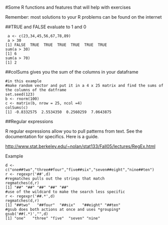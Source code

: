 #Some R functions and features that will help with exercises

Remember: most solutions to your R problems can be found on the internet

##TRUE and FALSE evaluate to 1 and 0

	 a <- c(23,34,45,56,67,78,89)
	 a > 30
	[1] FALSE  TRUE  TRUE  TRUE  TRUE  TRUE  TRUE
	sum(a > 30)
	[1] 6
	sum(a > 70)
	[1] 2
	
##colSums gives you the sum of the columns in your dataframe

	#in this example
	#make random vector and put it in a 4 x 25 matrix and find the sums of the columns of the datframe
	set.seed(123)
	b <- rnorm(100)
	c <- matrix(b, nrow = 25, ncol =4)
	colSums(c)
	[1] -0.8332575  2.5534350  0.2560259  7.0643875
	
##Regular expressions

R regular expressions allow you to pull patterns from text. See the documentation for specifics.  Here is a guide.

http://www.stat.berkeley.edu/~nolan/stat133/Fall05/lectures/RegEx.html

Example

	d <- c("one##two","three##four","five##six","seven##eight","nine##ten")
	r <- regexpr('##',d)
	#regmatches pulls out the strings that match
	regmatches(d,r)
	[1] "##" "##" "##" "##" "##"
	#use of the wildcard to make the search less specific
	r <- regexpr('##.*',d)
	regmatches(d,r)
	[1] "##two"   "##four"  "##six"   "##eight" "##ten"  
	#gsub does both actions at once and uses *grouping*
	gsub('##(.*)',"",d)
	[1] "one"   "three" "five"  "seven" "nine" 